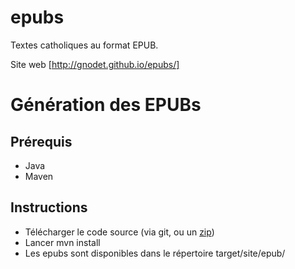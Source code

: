 epubs
=====

Textes catholiques au format EPUB.

Site web [http://gnodet.github.io/epubs/]

# Génération des EPUBs

## Prérequis

* Java
* Maven

## Instructions

* Télécharger le code source (via git, ou un [zip](https://github.com/gnodet/epubs/archive/master.zip))
* Lancer mvn install
* Les epubs sont disponibles dans le répertoire target/site/epub/
